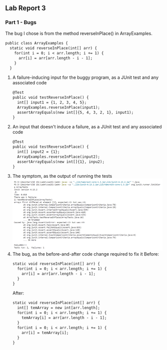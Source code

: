 ## Lab Report 3
### Part 1 - Bugs
The bug I chose is from the method reverseInPlace() in ArrayExamples.
```
public class ArrayExamples {
  static void reverseInPlace(int[] arr) {
    for(int i = 0; i < arr.length; i += 1) {
      arr[i] = arr[arr.length - i - 1];
    }
  }
```
1. A failure-inducing input for the buggy program, as a JUnit test and any associated code
   ```
   @Test
   public void testReverseInPlace() {
     int[] input1 = {1, 2, 3, 4, 5};
     ArrayExamples.reverseInPlace(input1);
     assertArrayEquals(new int[]{5, 4, 3, 2, 1}, input1);
   }
   ```
2. An input that doesn't induce a failure, as a JUnit test and any associated code
   ```
   @Test
   public void testReverseInPlace() {
     int[] input2 = {1};
     ArrayExamples.reverseInPlace(input2);
     assertArrayEquals(new int[]{1}, inpu2);
   }
   ```
3. The symptom, as the output of running the tests
   ![Image](Screenshot.png)
4. The bug, as the before-and-after code change required to fix it
   Before:
   ```
   static void reverseInPlace(int[] arr) {
     for(int i = 0; i < arr.length; i += 1) {
       arr[i] = arr[arr.length - i - 1];
     }
   }
   ```
   After:
   ```
   static void reverseInPlace(int[] arr) {
     int[] temArray = new int[arr.length];
     for(int i = 0; i < arr.length; i += 1) {
       temArray[i] = arr[arr.length - i - 1];
     }
     for(int i = 0; i < arr.length; i += 1) {
       arr[i] = temArray[i];
     }
   }
   ```
